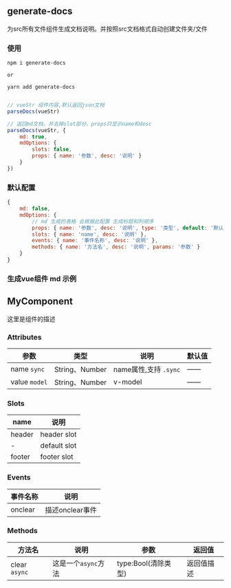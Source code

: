 ## generate-docs
为src所有文件组件生成文档说明。并按照src文档格式自动创建文件夹/文件

### 使用
``` 
npm i generate-docs

or 

yarn add generate-docs
```

``` js

// vueStr 组件内容,默认返回json文档
parseDocs(vueStr) 

// 返回md文档，并去掉slot部分，props只显示name和desc
parseDocs(vueStr, {
    md: true,
    mdOptions: {
        slots: false,
        props: { name: '参数', desc: '说明' }
    }
})
```

### 默认配置
``` js
{
    md: false,
    mdOptions: {
        // md 生成的表格 会根据此配置 生成标题和列顺序
        props: { name: '参数', desc: '说明', type: '类型', default: '默认值' },
        slots: { name: 'name', desc: '说明' },
        events: { name: '事件名称', desc: '说明' },
        methods: { name: '方法名', desc: '说明', params: '参数' }
    }
}
```

### 生成vue组件 md 示例

## MyComponent
这里是组件的描述


### Attributes
| 参数          | 类型           | 说明                  | 默认值 |
| ------------- | -------------- | --------------------- | ------ |
| name `sync`   | String、Number | name属性,支持 `.sync` | ——     |
| value `model` | String、Number | v-model               | ——     |


### Slots
| name   | 说明         |
| ------ | ------------ |
| header | header slot  |
| -      | default slot |
| footer | footer slot  |


### Events
| 事件名称 | 说明            |
| -------- | --------------- |
| onclear  | 描述onclear事件 |


### Methods
| 方法名        | 说明              | 参数                | 返回值     |
| ------------- | ----------------- | ------------------- | ---------- |
| clear `async` | 这是一个`async`方法 | type:Bool(清除类型) | 返回值描述 |